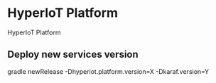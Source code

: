 # HyperIoT Platform #

HyperIoT Platform

## Deploy new services version

gradle newRelease -Dhyperiot.platform.version=X -Dkaraf.version=Y